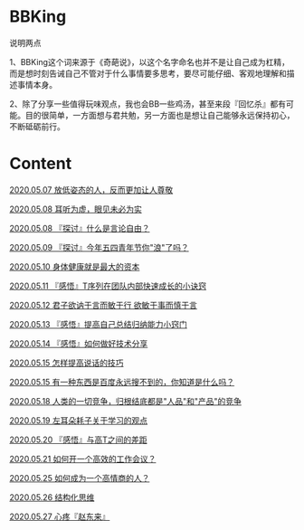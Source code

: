 # BBKing

说明两点

1、BBKing这个词来源于《奇葩说》，以这个名字命名也并不是让自己成为杠精，而是想时刻告诫自己不管对于什么事情要多思考，要尽可能仔细、客观地理解和描述事情本身。

2、除了分享一些值得玩味观点，我也会BB一些鸡汤，甚至来段『回忆杀』都有可能。目的很简单，一方面想与君共勉，另一方面也是想让自己能够永远保持初心，不断砥砺前行。

# Content

[2020.05.07 放低姿态的人，反而更加让人尊敬](https://github.com/Lobster-King/Slogan/blob/master/2020.05.07%20%E6%94%BE%E4%BD%8E%E5%A7%BF%E6%80%81%E7%9A%84%E4%BA%BA%EF%BC%8C%E5%8F%8D%E8%80%8C%E6%9B%B4%E5%8A%A0%E8%AE%A9%E4%BA%BA%E5%B0%8A%E6%95%AC.md)

[2020.05.08 耳听为虚，眼见未必为实](https://github.com/Lobster-King/BBKing/blob/master/2020.05.08%20%E8%80%B3%E5%90%AC%E4%B8%BA%E8%99%9A%EF%BC%8C%E7%9C%BC%E8%A7%81%E6%9C%AA%E5%BF%85%E4%B8%BA%E5%AE%9E.md)

[2020.05.08 『探讨』什么是言论自由？](https://github.com/Lobster-King/BBKing/blob/master/2020.05.08%20%E3%80%8E%E6%8E%A2%E8%AE%A8%E3%80%8F%E4%BB%80%E4%B9%88%E6%98%AF%E8%A8%80%E8%AE%BA%E8%87%AA%E7%94%B1%EF%BC%9F.md)

[2020.05.09 『探讨』今年五四青年节你"浪"了吗？](https://github.com/Lobster-King/BBKing/blob/master/2020.05.09%20%E3%80%8E%E6%8E%A2%E8%AE%A8%E3%80%8F%E4%BB%8A%E5%B9%B4%E4%BA%94%E5%9B%9B%E9%9D%92%E5%B9%B4%E8%8A%82%E4%BD%A0%22%E6%B5%AA%22%E4%BA%86%E5%90%97%EF%BC%9F.md)

[2020.05.10 身体健康就是最大的资本](https://github.com/Lobster-King/BBKing/blob/master/2020.05.10%20%E8%BA%AB%E4%BD%93%E5%81%A5%E5%BA%B7%E5%B0%B1%E6%98%AF%E6%9C%80%E5%A4%A7%E7%9A%84%E8%B5%84%E6%9C%AC.md)

[2020.05.11 『感悟』T序列在团队内部快速成长的小诀窍](https://github.com/Lobster-King/BBKing/blob/master/2020.05.11%20%E3%80%8E%E6%84%9F%E6%82%9F%E3%80%8FT%E5%BA%8F%E5%88%97%E5%9C%A8%E5%9B%A2%E9%98%9F%E5%86%85%E9%83%A8%E5%BF%AB%E9%80%9F%E6%88%90%E9%95%BF%E7%9A%84%E5%B0%8F%E8%AF%80%E7%AA%8D.md)

[2020.05.12 君子欲讷于言而敏于行 欲敏于事而慎于言](https://github.com/Lobster-King/BBKing/blob/master/2020.05.12%20%E5%90%9B%E5%AD%90%E6%AC%B2%E8%AE%B7%E4%BA%8E%E8%A8%80%E8%80%8C%E6%95%8F%E4%BA%8E%E8%A1%8C%20%20%E6%AC%B2%E6%95%8F%E4%BA%8E%E4%BA%8B%E8%80%8C%E6%85%8E%E4%BA%8E%E8%A8%80.md)

[2020.05.13 『感悟』提高自己总结归纳能力小窍门](https://github.com/Lobster-King/BBKing/blob/master/2020.05.13%20%E3%80%8E%E6%84%9F%E6%82%9F%E3%80%8F%E6%8F%90%E9%AB%98%E8%87%AA%E5%B7%B1%E6%80%BB%E7%BB%93%E5%BD%92%E7%BA%B3%E8%83%BD%E5%8A%9B%E5%B0%8F%E7%AA%8D%E9%97%A8.md)

[2020.05.14 『感悟』如何做好技术分享](https://github.com/Lobster-King/BBKing/blob/master/2020.05.14%20%E3%80%8E%E6%84%9F%E6%82%9F%E3%80%8F%E5%A6%82%E4%BD%95%E5%81%9A%E5%A5%BD%E6%8A%80%E6%9C%AF%E5%88%86%E4%BA%AB.md)

[2020.05.15 怎样提高说话的技巧](https://github.com/Lobster-King/BBKing/blob/master/2020.05.15%20%E6%80%8E%E6%A0%B7%E6%8F%90%E9%AB%98%E8%AF%B4%E8%AF%9D%E7%9A%84%E6%8A%80%E5%B7%A7.md)


[2020.05.15 有一种东西是百度永远搜不到的，你知道是什么吗？](https://github.com/Lobster-King/BBKing/blob/master/2020.05.15%20%E6%9C%89%E4%B8%80%E7%A7%8D%E4%B8%9C%E8%A5%BF%E6%98%AF%E7%99%BE%E5%BA%A6%E6%B0%B8%E8%BF%9C%E6%90%9C%E4%B8%8D%E5%88%B0%E7%9A%84%EF%BC%8C%E4%BD%A0%E7%9F%A5%E9%81%93%E6%98%AF%E4%BB%80%E4%B9%88%E5%90%97%EF%BC%9F.md)

[2020.05.18 人类的一切竞争，归根结底都是"人品"和"产品"的竞争](https://github.com/Lobster-King/BBKing/blob/master/2020.05.18%20%E4%BA%BA%E7%B1%BB%E7%9A%84%E4%B8%80%E5%88%87%E7%AB%9E%E4%BA%89%EF%BC%8C%E5%BD%92%E6%A0%B9%E7%BB%93%E5%BA%95%E9%83%BD%E6%98%AF%22%E4%BA%BA%E5%93%81%22%E5%92%8C%22%E4%BA%A7%E5%93%81%22%E7%9A%84%E7%AB%9E%E4%BA%89.md)

[2020.05.19 左耳朵耗子关于学习的观点](https://github.com/Lobster-King/BBKing/blob/master/2020.05.19%20%E5%B7%A6%E8%80%B3%E6%9C%B5%E8%80%97%E5%AD%90%E5%85%B3%E4%BA%8E%E5%AD%A6%E4%B9%A0%E7%9A%84%E8%A7%82%E7%82%B9.md)

[2020.05.20 『感悟』与高T之间的差距](https://github.com/Lobster-King/BBKing/blob/master/2020.05.20%20%E3%80%8E%E6%84%9F%E6%82%9F%E3%80%8F%E4%B8%8E%E9%AB%98T%E4%B9%8B%E9%97%B4%E7%9A%84%E5%B7%AE%E8%B7%9D.md)

[2020.05.21 如何开一个高效的工作会议？](https://github.com/Lobster-King/BBKing/blob/master/2020.05.21%20%E5%A6%82%E4%BD%95%E5%BC%80%E4%B8%80%E4%B8%AA%E9%AB%98%E6%95%88%E7%9A%84%E5%B7%A5%E4%BD%9C%E4%BC%9A%E8%AE%AE%EF%BC%9F.md)

[2020.05.25 如何成为一个高情商的人？](https://github.com/Lobster-King/BBKing/blob/master/2020.05.25%20%E5%A6%82%E4%BD%95%E6%88%90%E4%B8%BA%E4%B8%80%E4%B8%AA%E9%AB%98%E6%83%85%E5%95%86%E7%9A%84%E4%BA%BA%EF%BC%9F.md)

[2020.05.26 结构化思维](https://github.com/Lobster-King/BBKing/blob/master/2020.05.26%20%E7%BB%93%E6%9E%84%E5%8C%96%E6%80%9D%E7%BB%B4.md)


[2020.05.27 心疼『赵东来』](https://github.com/Lobster-King/BBKing/blob/master/2020.05.27%20%E5%BF%83%E7%96%BC%E3%80%8E%E8%B5%B5%E4%B8%9C%E6%9D%A5%E3%80%8F.md)

